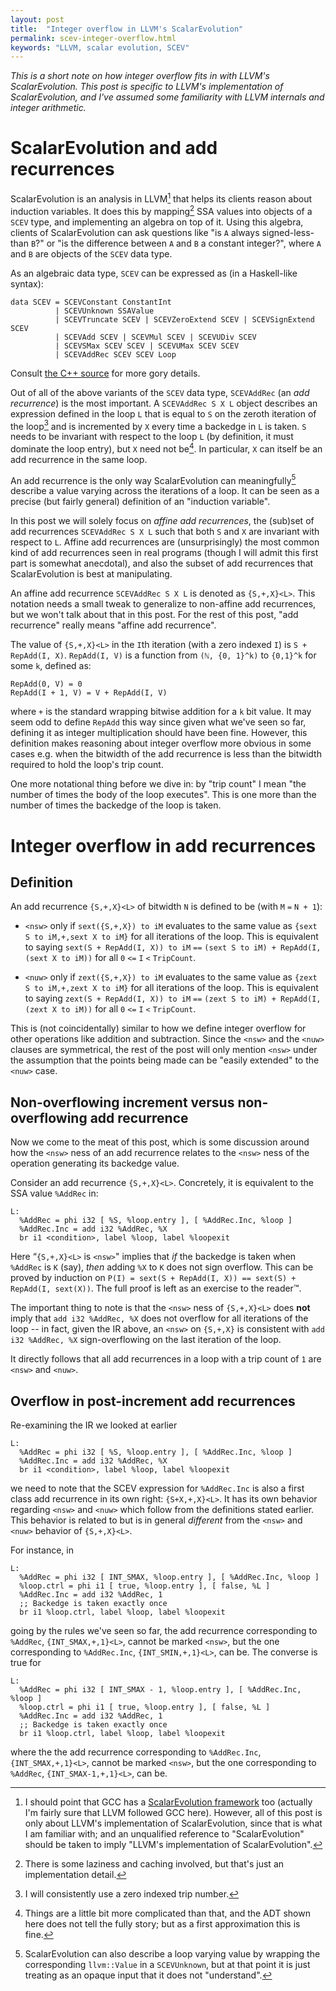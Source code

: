 ```yaml
---
layout: post
title:  "Integer overflow in LLVM's ScalarEvolution"
permalink: scev-integer-overflow.html
keywords: "LLVM, scalar evolution, SCEV"
---
```


*This is a short note on how integer overflow fits in with LLVM's
ScalarEvolution.  This post is specific to LLVM's implementation of
ScalarEvolution, and I've assumed some familiarity with LLVM internals
and integer arithmetic.*

# ScalarEvolution and add recurrences

ScalarEvolution is an analysis in LLVM[^scevextra] that helps its
clients reason about induction variables.  It does this by
mapping[^lazy] SSA values into objects of a `SCEV` type, and
implementing an algebra on top of it.  Using this algebra, clients of
ScalarEvolution can ask questions like "is `A` always signed-less-than
`B`?" or "is the difference between `A` and `B` a constant integer?",
where `A` and `B` are objects of the `SCEV` data type.

[^scevextra]: I should point that GCC has a [ScalarEvolution
    framework](https://github.com/gcc-mirror/gcc/blob/master/gcc/tree-scalar-evolution.c)
    too (actually I'm fairly sure that LLVM followed GCC here).
    However, all of this post is only about LLVM's implementation of
    ScalarEvolution, since that is what I am familiar with; and an
    unqualified reference to "ScalarEvolution" should be taken to
    imply "LLVM's implementation of ScalarEvolution".

[^lazy]: There is some laziness and caching involved, but that's just
    an implementation detail.

As an algebraic data type, `SCEV` can be expressed as (in a
Haskell-like syntax):

    data SCEV = SCEVConstant ConstantInt
              | SCEVUnknown SSAValue
              | SCEVTruncate SCEV | SCEVZeroExtend SCEV | SCEVSignExtend SCEV
              | SCEVAdd SCEV | SCEVMul SCEV | SCEVUDiv SCEV
              | SCEVSMax SCEV SCEV | SCEVUMax SCEV SCEV
              | SCEVAddRec SCEV SCEV Loop

Consult [the C++
source](https://github.com/llvm-mirror/llvm/blob/master/include/llvm/Analysis/ScalarEvolutionExpressions.h)
for more gory details.

Out of all of the above variants of the `SCEV` data type, `SCEVAddRec`
(an *add recurrence*) is the most important.  A `SCEVAddRec S X L`
object describes an expression defined in the loop `L` that is equal
to `S` on the zeroth iteration of the loop[^zeroidx] and is
incremented by `X` every time a backedge in `L` is taken.  `S` needs
to be invariant with respect to the loop `L` (by definition, it must
dominate the loop entry), but `X` need not be[^fullstory].  In
particular, `X` can itself be an add recurrence in the same loop.

[^zeroidx]: I will consistently use a zero indexed trip number.

[^fullstory]: Things are a little bit more complicated than that, and
    the ADT shown here does not tell the fully story; but as a first
    approximation this is fine.

An add recurrence is the only way ScalarEvolution can
meaningfully[^meaningfully] describe a value varying across the
iterations of a loop.  It can be seen as a precise (but fairly
general) definition of an "induction variable".

[^meaningfully]: ScalarEvolution can also describe a loop varying
    value by wrapping the corresponding `llvm::Value` in a
    `SCEVUnknown`, but at that point it is just treating as an opaque
    input that it does not "understand".

In this post we will solely focus on *affine add recurrences*, the
(sub)set of add recurrences `SCEVAddRec S X L` such that both `S` and
`X` are invariant with respect to `L`.  Affine add recurrences are
(unsurprisingly) the most common kind of add recurrences seen in real
programs (though I will admit this first part is somewhat anecdotal),
and also the subset of add recurrences that ScalarEvolution is best at
manipulating.

An affine add recurrence `SCEVAddRec S X L` is denoted as
`{S,+,X}<L>`.  This notation needs a small tweak to generalize to
non-affine add recurrences, but we won't talk about that in this post.
For the rest of this post, "add recurrence" really means "affine add
recurrence".

The value of `{S,+,X}<L>` in the `I`th iteration (with a zero indexed
`I`) is `S + RepAdd(I, X)`.  `RepAdd(I, V)` is a function from `(ℕ,
{0, 1}^k)` to `{0,1}^k` for some `k`, defined as:

    RepAdd(0, V) = 0
    RepAdd(I + 1, V) = V + RepAdd(I, V)

where `+` is the standard wrapping bitwise addition for a `k` bit
value.  It may seem odd to define `RepAdd` this way since given what
we've seen so far, defining it as integer multiplication should have
been fine.  However, this definition makes reasoning about integer
overflow more obvious in some cases e.g. when the bitwidth of the add
recurrence is less than the bitwidth required to hold the loop's trip
count.

One more notational thing before we dive in: by "trip count" I mean
"the number of times the body of the loop executes".  This is one more
than the number of times the backedge of the loop is taken.

# Integer overflow in add recurrences

## Definition

An add recurrence `{S,+,X}<L>` of bitwidth `N` is defined to be (with
`M` `=` `N + 1`):

 - `<nsw>` only if `sext({S,+,X}) to iM` evaluates to the same value
   as `{sext S to iM,+,sext X to iM}` for all iterations of the loop.
   This is equivalent to saying `sext(S + RepAdd(I, X)) to iM` `==`
   `(sext S to iM) + RepAdd(I, (sext X to iM))` for all `0` `<=` `I`
   `<` `TripCount`.

 - `<nuw>` only if `zext({S,+,X}) to iM` evaluates to the same value
   as `{zext S to iM,+,zext X to iM}` for all iterations of the loop.
   This is equivalent to saying `zext(S + RepAdd(I, X)) to iM` `==`
   `(zext S to iM) + RepAdd(I, (zext X to iM))` for all `0` `<=` `I`
   `<` `TripCount`.

This is (not coincidentally) similar to how we define integer overflow
for other operations like addition and subtraction.  Since the `<nsw>`
and the `<nuw>` clauses are symmetrical, the rest of the post will
only mention `<nsw>` under the assumption that the points being made
can be "easily extended" to the `<nuw>` case.

## Non-overflowing increment versus non-overflowing add recurrence

Now we come to the meat of this post, which is some discussion around
how the `<nsw>` ness of an add recurrence relates to the `<nsw>` ness
of the operation generating its backedge value.

Consider an add recurrence `{S,+,X}<L>`.  Concretely, it is equivalent
to the SSA value `%AddRec` in:

    L:
      %AddRec = phi i32 [ %S, %loop.entry ], [ %AddRec.Inc, %loop ]
      %AddRec.Inc = add i32 %AddRec, %X
      br i1 <condition>, label %loop, label %loopexit

Here “`{S,+,X}<L>` is `<nsw>`" implies that _if_ the backedge is
taken when `%AddRec` is `K` (say), _then_ adding `%X` to `K` does not
sign overflow.  This can be proved by induction on `P(I) = sext(S +
RepAdd(I, X)) == sext(S) + RepAdd(I, sext(X))`.  The full proof is
left as an exercise to the reader™.

The important thing to note is that the `<nsw>` ness of `{S,+,X}<L>`
does **not** imply that `add i32 %AddRec, %X` does not overflow for
all iterations of the loop -- in fact, given the IR above, an `<nsw>`
on `{S,+,X}` is consistent with `add i32 %AddRec, %X` sign-overflowing
on the last iteration of the loop.

[^analysis]: By "does not prevent" I mean "is congruent with".  SCEV
    is an analysis and as such does not "cause" things to be true or
    false in the IR.

It directly follows that all add recurrences in a loop with a trip
count of `1` are `<nsw>` and `<nuw>`.

## Overflow in post-increment add recurrences

Re-examining the IR we looked at earlier

    L:
      %AddRec = phi i32 [ %S, %loop.entry ], [ %AddRec.Inc, %loop ]
      %AddRec.Inc = add i32 %AddRec, %X
      br i1 <condition>, label %loop, label %loopexit

we need to note that the SCEV expression for `%AddRec.Inc` is also a
first class add recurrence in its own right: `{S+X,+,X}<L>`.  It has
its own behavior regarding `<nsw>` and `<nuw>` which follow from the
definitions stated earlier.  This behavior is related to but is in
general *different* from the `<nsw>` and `<nuw>` behavior of
`{S,+,X}<L>`.

For instance, in

    L:
      %AddRec = phi i32 [ INT_SMAX, %loop.entry ], [ %AddRec.Inc, %loop ]
      %loop.ctrl = phi i1 [ true, %loop.entry ], [ false, %L ]
      %AddRec.Inc = add i32 %AddRec, 1
      ;; Backedge is taken exactly once
      br i1 %loop.ctrl, label %loop, label %loopexit

going by the rules we've seen so far, the add recurrence corresponding
to `%AddRec`, `{INT_SMAX,+,1}<L>`, cannot be marked `<nsw>`, but the
one corresponding to `%AddRec.Inc`, `{INT_SMIN,+,1}<L>`, can be.  The
converse is true for

    L:
      %AddRec = phi i32 [ INT_SMAX - 1, %loop.entry ], [ %AddRec.Inc, %loop ]
      %loop.ctrl = phi i1 [ true, %loop.entry ], [ false, %L ]
      %AddRec.Inc = add i32 %AddRec, 1
      ;; Backedge is taken exactly once
      br i1 %loop.ctrl, label %loop, label %loopexit

where the the add recurrence corresponding to `%AddRec.Inc`,
`{INT_SMAX,+,1}<L>`, cannot be marked `<nsw>`, but the one
corresponding to `%AddRec`, `{INT_SMAX-1,+,1}<L>`, can be.
